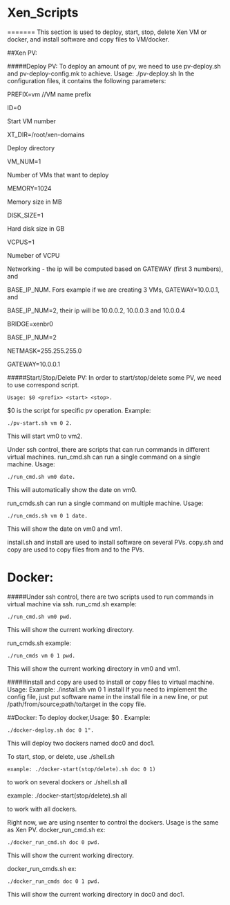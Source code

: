 # Xen_Scripts

=======
This section is used to deploy, start, stop, delete Xen VM or docker, and install software and copy files to VM/docker.

##Xen PV:

#####Deploy PV: 
To deploy an amount of pv, we need to use pv-deploy.sh and pv-deploy-config.mk to achieve. 
    Usage: ./pv-deploy.sh <config file>
In the configuration files, it contains the following parameters:

PREFIX=vm    //VM name prefix

ID=0                        

Start VM number

XT_DIR=/root/xen-domains    

Deploy directory

VM_NUM=1                    

Number of VMs that want to deploy

MEMORY=1024                 

Memory size in MB

DISK_SIZE=1                 

Hard disk size in GB

VCPUS=1                    

Numeber of VCPU

Networking - the ip will be computed based on GATEWAY (first 3 numbers), and

BASE_IP_NUM. Fors example if we are creating 3 VMs, GATEWAY=10.0.0.1, and

BASE_IP_NUM=2, their ip will be 10.0.0.2, 10.0.0.3 and 10.0.0.4

BRIDGE=xenbr0

BASE_IP_NUM=2

NETMASK=255.255.255.0

GATEWAY=10.0.0.1
    
#####Start/Stop/Delete PV:
In order to start/stop/delete some PV, we need to use correspond script.
    
    Usage: $0 <prefix> <start> <stop>. 

$0 is the script for specific pv operation. Example: 

    ./pv-start.sh vm 0 2. 

This will start vm0 to vm2. 


Under ssh control, there are scripts that can run commands in different virtual machines.
run_cmd.sh can run a single command on a single machine. Usage: 

    ./run_cmd.sh vm0 date. 

This will automatically show the date on vm0.

run_cmds.sh can run a single command on multiple machine. Usage: 

    ./run_cmds.sh vm 0 1 date. 

This will show the date on vm0 and vm1.

install.sh and install are used to install software on several PVs. 
copy.sh and copy are used to copy files from and to the PVs.

Docker:
=======

#####Under ssh control, there are two scripts used to run commands in virtual machine via ssh.
run_cmd.sh example:
 
    ./run_cmd.sh vm0 pwd.

This will show the current working directory.

run_cmds.sh example: 

    ./run_cmds vm 0 1 pwd. 

This will show the current working directory in vm0 and vm1.

#####install and copy are used to install or copy files to virtual machine.
Usage: <shell script> <prefix> <start> <stop> <config file>
Example: 
    ./install.sh vm 0 1 install
If you need to implement the config file, just put software name in the install file in a new line, 
or put /path/from/source;path/to/target in the copy file.
    
##Docker:
To deploy docker,Usage: $0 <prefix> <start> <stop>. 
Example: 

    ./docker-deploy.sh doc 0 1".

This will deploy two dockers named doc0 and doc1.

To start, stop, or delete, use ./shell.sh <prefix> <start> <stop> 

    example: ./docker-start(stop/delete).sh doc 0 1) 

to work on several dockers or ./shell.sh all 

   example: ./docker-start(stop/delete).sh all

 to work with all dockers.
    
Right now, we are using nsenter to control the dockers. Usage is the same as Xen PV.
docker_run_cmd.sh ex: 

    ./docker_run_cmd.sh doc 0 pwd. 

This will show the current working directory.

docker_run_cmds.sh ex: 

    ./docker_run_cmds doc 0 1 pwd. 
    
This will show the current working directory in doc0 and doc1.

